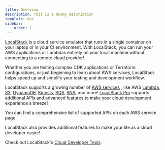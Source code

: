 ```yaml
---
title: Overview
description: This is a dummy description
template: doc
sidebar:
    order: 1
---
```


[LocalStack](https://localstack.cloud) is a cloud service emulator that runs in a single container on your laptop or in your CI environment.
With LocalStack, you can run your AWS applications or Lambdas entirely on your local machine without connecting to a remote cloud provider!

Whether you are testing complex CDK applications or Terraform configurations, or just beginning to learn about AWS services, LocalStack helps speed up and simplify your testing and development workflow.

LocalStack supports a growing number of [AWS services](/aws/)
, like AWS [Lambda](/aws/lambda), [S3](/aws/s3), [DynamoDB](/aws/dynamodb), [Kinesis](/aws/kinesis), [SQS](/aws/sqs), [SNS](/aws/sns), and more!
[LocalStack Pro](https://localstack.cloud/pricing) supports additional APIs and advanced features to make your cloud development experience a breeze!

You can find a comprehensive list of supported APIs on each AWS service page.

LocalStack also provides additional features to make your life as a cloud developer easier!

Check out LocalStack's [Cloud Developer Tools](/aws/tooling/).
